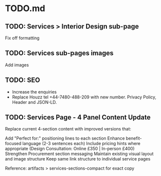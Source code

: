 # TODO.md

## TODO: Services > Interior Design sub-page
Fix off formatting

## TODO: Services sub-pages images
Add images

## TODO: SEO
- Increase the enquiries
- Replace Houzz tel +44-7480-488-209 with new number. Privacy Policy, Header and JSON-LD.

## TODO: Services Page - 4 Panel Content Update
Replace current 4-section content with improved versions that:

Add "Perfect for:" positioning lines to each section
Enhance benefit-focused language (2-3 sentences each)
Include pricing hints where appropriate (Design Consultation: Online £350 | In-person £400)
Strengthen Procurement section messaging
Maintain existing visual layout and image structure
Keep same link structure to individual service pages

Reference: artifacts > services-sections-compact for exact copy
